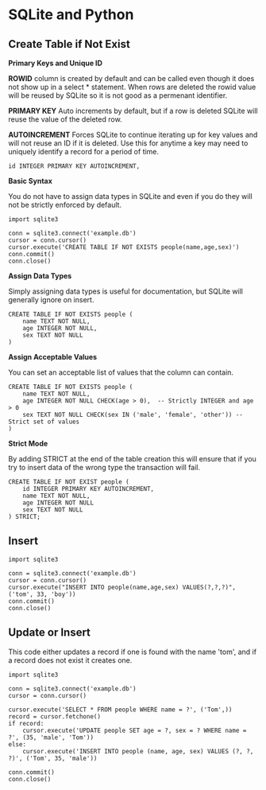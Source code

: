# SQLite and Python

## Create Table if Not Exist

**Primary Keys and Unique ID**

**ROWID** column is created by default and can be called even though it does not show up in a select * statement.  When rows are deleted the rowid value will be reused by SQLite so it is not good as a permenant identifier.

**PRIMARY KEY** Auto increments by default, but if a row is deleted SQLite will reuse the value of the deleted row.

**AUTOINCREMENT** Forces SQLite to continue iterating up for key values and will not reuse an ID if it is deleted. Use this for anytime a key may need to uniquely identify a record for a period of time.

```
id INTEGER PRIMARY KEY AUTOINCREMENT,
```

**Basic Syntax**

You do not have to assign data types in SQLite and even if you do they will not be strictly enforced by default.

```
import sqlite3

conn = sqlite3.connect('example.db')
cursor = conn.cursor()
cursor.execute('CREATE TABLE IF NOT EXISTS people(name,age,sex)')
conn.commit()
conn.close()
```

**Assign Data Types**

Simply assigning data types is useful for documentation, but SQLite will generally ignore on insert.

```
CREATE TABLE IF NOT EXISTS people (
    name TEXT NOT NULL,
    age INTEGER NOT NULL,
    sex TEXT NOT NULL
)
```

**Assign Acceptable Values**

You can set an acceptable list of values that the column can contain.

```
CREATE TABLE IF NOT EXISTS people (
    name TEXT NOT NULL,
    age INTEGER NOT NULL CHECK(age > 0),  -- Strictly INTEGER and age > 0
    sex TEXT NOT NULL CHECK(sex IN ('male', 'female', 'other')) -- Strict set of values
)
```

**Strict Mode**

By adding STRICT at the end of the table creation this will ensure that if you try to insert data of the wrong type the transaction will fail.

```
CREATE TABLE IF NOT EXIST people (
    id INTEGER PRIMARY KEY AUTOINCREMENT,
    name TEXT NOT NULL,
    age INTEGER NOT NULL
    sex TEXT NOT NULL
) STRICT;
```


## Insert

```
import sqlite3

conn = sqlite3.connect('example.db')
cursor = conn.cursor()
cursor.execute("INSERT INTO people(name,age,sex) VALUES(?,?,?)",('tom', 33, 'boy'))
conn.commit()
conn.close()
```

## Update or Insert

This code either updates a record if one is found with the name 'tom', and if a record does not exist it creates one.

```
import sqlite3

conn = sqlite3.connect('example.db')
cursor = conn.cursor()

cursor.execute('SELECT * FROM people WHERE name = ?', ('Tom',))
record = cursor.fetchone()
if record:
    cursor.execute('UPDATE people SET age = ?, sex = ? WHERE name = ?', (35, 'male', 'Tom'))
else:
    cursor.execute('INSERT INTO people (name, age, sex) VALUES (?, ?, ?)', ('Tom', 35, 'male'))

conn.commit()
conn.close()

```
